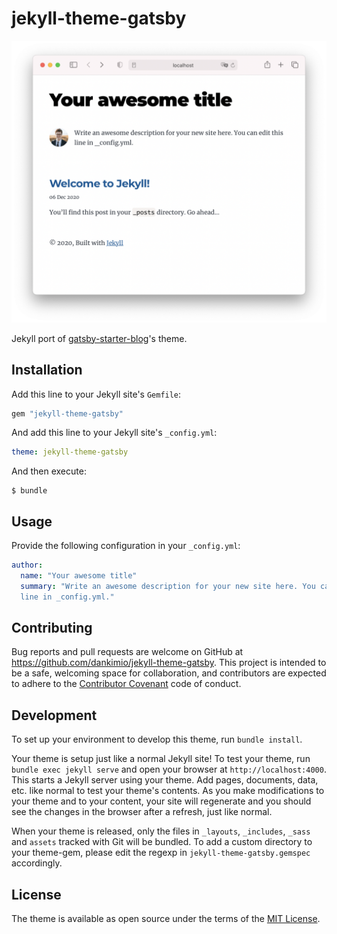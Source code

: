 # jekyll-theme-gatsby

![Screenshot](screenshot.png)

Jekyll port of [gatsby-starter-blog](https://github.com/gatsbyjs/gatsby-starter-blog)'s theme.


## Installation

Add this line to your Jekyll site's `Gemfile`:

```ruby
gem "jekyll-theme-gatsby"
```

And add this line to your Jekyll site's `_config.yml`:

```yaml
theme: jekyll-theme-gatsby
```

And then execute:

    $ bundle

## Usage

Provide the following configuration in your `_config.yml`:

```yaml
author:
  name: "Your awesome title"
  summary: "Write an awesome description for your new site here. You can edit this
  line in _config.yml."
```

## Contributing

Bug reports and pull requests are welcome on GitHub at https://github.com/dankimio/jekyll-theme-gatsby. This project is intended to be a safe, welcoming space for collaboration, and contributors are expected to adhere to the [Contributor Covenant](http://contributor-covenant.org) code of conduct.

## Development

To set up your environment to develop this theme, run `bundle install`.

Your theme is setup just like a normal Jekyll site! To test your theme, run `bundle exec jekyll serve` and open your browser at `http://localhost:4000`. This starts a Jekyll server using your theme. Add pages, documents, data, etc. like normal to test your theme's contents. As you make modifications to your theme and to your content, your site will regenerate and you should see the changes in the browser after a refresh, just like normal.

When your theme is released, only the files in `_layouts`, `_includes`, `_sass` and `assets` tracked with Git will be bundled.
To add a custom directory to your theme-gem, please edit the regexp in `jekyll-theme-gatsby.gemspec` accordingly.

## License

The theme is available as open source under the terms of the [MIT License](https://opensource.org/licenses/MIT).
